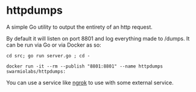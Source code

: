 # httpdumps

A simple Go utility to output the entirety of an http request.  

By default it will listen on port 8801 and log everything made to /dumps.  It can be run via Go or via Docker as so:

`cd src; go run server.go ; cd -`

`docker run -it --rm --publish "8801:8801" --name httpdumps swarmiolabs/httpdumps:`

You can use a service like [ngrok](https://ngrok.com/) to use with some external service. 
